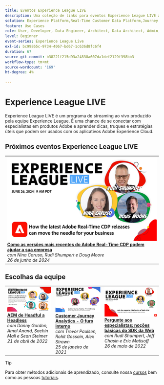 ```yaml
---
title: Eventos Experience League LIVE
description: Uma coleção de links para eventos Experience League LIVE anteriores
solution: Experience Platform,Real-Time Customer Data Platform,Journey Optimizer,Experience Manager,Target,Audience Manager,Analytics
feature: Use Cases
role: User, Developer, Data Engineer, Architect, Data Architect, Admin, Leader
level: Beginner
event-series: Experience League Live
exl-id: bc99865c-9734-4067-bd67-1c636d8fc6f4
duration: 67
source-git-commit: b38221f215d93a24838a607da1def2129f398bb3
workflow-type: tm+mt
source-wordcount: '169'
ht-degree: 4%

---
```


# Experience League LIVE 

Experience League LIVE é um programa de streaming ao vivo produzido pela equipe Experience League.  É uma chance de se conectar com especialistas em produtos Adobe e aprender dicas, truques e estratégias úteis que podem ser usados com os aplicativos Adobe Experience Cloud.

<div id="upcoming-events">

## Próximos eventos Experience League LIVE

<table>
<tr>

<td style="vertical-align: top;"><a href="episodes/exl-live-episode-06-26-24.md">
      <img alt="Experience League LIVE 26 de junho" src="episodes/assets/WebBanner-June26-2024.jpg">
    </a>
    <div>
      <a href="episodes/exl-live-episode-06-26-24.md">
        <strong>Como as versões mais recentes do Adobe Real-Time CDP podem ajudar a sua empresa</strong>
      </a>
      <br/><em>com Nina Caruso, Rudi Shumpert e Doug Moore</em>
      <br/><em>26 de junho de 2024</em>
    </div>
  </td>
</tr>
</table>

</div>

<div id="recs-overview-body-1"></div>
<div id="recs-overview-body-2"></div>
<div id="recs-overview-body-3"></div>
<div id="recs-overview-body-4"></div>
<div id="recs-overview-body-5"></div>
<div id="recs-overview-body-6"></div>

<div id="past-events">


</div>

## Escolhas da equipe

<table style="max-width: 1214px;">

<tr>
  <td style="vertical-align: top;"><a href="episodes/exl-live-episode-04-21-22.md">
      <img alt="Experience League LIVE 21 de abril" src="assets/youtube-thumbnails/april-21-yt.jpg">
    </a>
    <div>
      <a href="/help/experience-league-live/episodes/exl-live-episode-04-21-22.md">
        <strong>AEM de Headful a Headless</strong>
      </a>
      <br/><em>com Danny Gordon, Amol Anand, Sachin Mali e Sean Steimer</em>
      <br/><em>21 de abril de 2022</em>
    </div>
  </td>

<td style="vertical-align: top;">
    <a href="episodes/exl-live-episode-08.md">
      <img alt="Experience League LIVE ep8" src="./assets/youtube-thumbnails/jan-25-yt.jpg">
    </a>
    <div>
      <a href="episodes/exl-live-episode-08.md"><strong>Customer Journey Analytics - O furo interno</strong></a>
      <br/><em>com Trevor Paulsen, Rohit Gossain, Alex Strawn</em>
      <br/><em>25 de janeiro de 2021</em>
    </div>
  </td>

<td style="vertical-align: top;">
    <a href="episodes/exl-live-episode-05-26-22.md">
      <img alt="Experience League LIVE 26 de maio" src="assets/May26_exl_live_banner_web_1920_WebBanner.png">
    </a>
    <div>
      <a href="episodes/exl-live-episode-05-26-22.md">
        <strong>Pergunte aos especialistas: noções básicas do SDK da Web</strong>
      </a>
      <br/><em>com Rudi Shumpert, Jeff Chasin e Eric Matisoff</em>
      <br/><em>26 de maio de 2022</em>
    </div>
  </td>
  </tr>

</table>


>[!TIP]
>
>Para obter métodos adicionais de aprendizado, consulte nossa [cursos](https://experienceleague.adobe.com/?lang=pt-BR#dashboard/learning) bem como as pessoas [tutoriais](https://experienceleague.adobe.com/docs/home-tutorials.html?lang=pt-BR).
